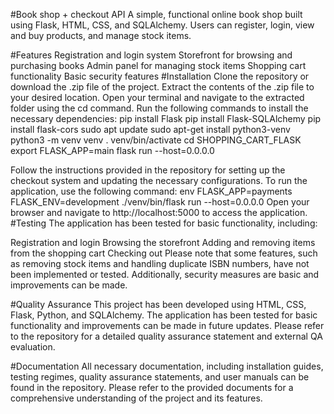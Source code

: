 #Book shop + checkout API
A simple, functional online book shop built using Flask, HTML, CSS, and SQLAlchemy. Users can register, login, view and buy products, and manage stock items.

#Features
Registration and login system
Storefront for browsing and purchasing books
Admin panel for managing stock items
Shopping cart functionality
Basic security features
#Installation
Clone the repository or download the .zip file of the project.
Extract the contents of the .zip file to your desired location.
Open your terminal and navigate to the extracted folder using the cd command.
Run the following commands to install the necessary dependencies:
pip install Flask
pip install Flask-SQLAlchemy
pip install flask-cors
sudo apt update
sudo apt-get install python3-venv
python3 -m venv venv
. venv/bin/activate
cd SHOPPING_CART_FLASK
export FLASK_APP=main
flask run --host=0.0.0.0

Follow the instructions provided in the repository for setting up the checkout system and updating the necessary configurations.
To run the application, use the following command: env FLASK_APP=payments FLASK_ENV=development ./venv/bin/flask run --host=0.0.0.0
Open your browser and navigate to http://localhost:5000 to access the application.
#Testing
The application has been tested for basic functionality, including:

Registration and login
Browsing the storefront
Adding and removing items from the shopping cart
Checking out
Please note that some features, such as removing stock items and handling duplicate ISBN numbers, have not been implemented or tested. Additionally, security measures are basic and improvements can be made.

#Quality Assurance
This project has been developed using HTML, CSS, Flask, Python, and SQLAlchemy. The application has been tested for basic functionality and improvements can be made in future updates. Please refer to the repository for a detailed quality assurance statement and external QA evaluation.

#Documentation
All necessary documentation, including installation guides, testing regimes, quality assurance statements, and user manuals can be found in the repository. Please refer to the provided documents for a comprehensive understanding of the project and its features.
